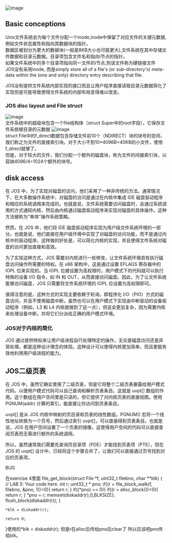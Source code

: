 ![image](https://github.com/Leavaway/csnotes/assets/86211987/a04da9a8-8553-4bdb-b01e-86f97cd54eae)
## Basic conceptions
  Unix文件系统会为每个文件分配一个inode,inode中保留了对应文件的关键元数据,例如文件状态属性和指向其数据块的指针。<br/>
  数据区被划分为更大的数据块(一般是8KB大小也可能更大),文件系统在其中存储文件数据和目录元数据。目录项包含文件名和指向i节点的指针。<br/>
  如果文件系统中的多个目录项指向同一文件的i节点,则该文件称为硬链接文件<br/>
  JOS没有采用inode, 而是simply store all of a file's (or sub-directory's) meta-data within the (one and only) directory entry describing that file.<br/>

  JOS没有提供文件系统内部实现的接口而且让用户程序直接读取目录元数据简化了实现但是可能导致使得文件系统的内部布局变得难以改变。
  ### JOS disc layout and File struct
  ![image](https://github.com/Leavaway/csnotes/assets/86211987/f886f57a-73da-4634-9809-dc4cbcd31223)<br/>
  文件系统中的超级块包含一个file结构体（struct Super中的root字段），它保存文件系统根目录的元数据
  ![image](https://github.com/Leavaway/csnotes/assets/86211987/94e8f61e-0657-441a-a212-73867e30dece)<br/>
    struct File中的f_direct数据包含存储文件前10个（NDIRECT）块的块号的空间，我们称之为文件的直接索引块。对于大小不到10*4096B=40KB的小文件，使用f_direct就够了。<br/>
  但是，对于较大的文件，我们分配一个额外的磁盘块，称为文件的间接索引块，以容纳4096/4=1024个额外的块号。<br/>
  ## disk access
  在 JOS 中，为了实现对磁盘的访问，他们采用了一种非传统的方法。通常情况下，在大多数操作系统中，对磁盘的访问是通过在内核中集成 IDE 磁盘驱动程序和相应的系统调用来完成的。也就是说，文件系统需要访问磁盘时，会通过系统调用的方式通知内核，然后由内核通过磁盘驱动程序来实现对磁盘的具体操作。这种方法被称为"单体"操作系统策略。

然而，在 JOS 中，他们将 IDE 磁盘驱动程序实现为用户级文件系统环境的一部分。也就是说，他们直接在用户级环境中实现了对磁盘的访问功能，而不是通过内核中的驱动程序。这样做的好处是，可以简化内核的实现，并且使得文件系统对磁盘的访问更加直接和高效。

为了实现这种方式，JOS 需要对内核进行一些修改，让文件系统环境具有执行磁盘访问操作所需要的特权。在 x86 架构中，这是通过设置 EFLAGS 寄存器中的 IOPL 位来实现的。当 IOPL 位被设置为高权限时，用户模式下的代码就可以执行特殊的设备 I/O 指令，如 IN 和 OUT，从而直接访问磁盘。因此，为了让文件系统能够访问磁盘，JOS 只需要将文件系统环境的 IOPL 位设置为高权限即可。

值得注意的是，这种方式的实现主要依赖于轮询，即程序化 I/O（PIO）方式的磁盘访问，并且不使用磁盘中断。虽然也可以在用户模式下实现由中断驱动的设备驱动程序（例如，L3 和 L4 内核就做到了这一点），但这会更加复杂，因为需要内核来处理设备中断，并将它们分派给正确的用户模式环境。

### JOS对于内核的简化
JOS 通过提供特权来让用户级进程自行处理特定的操作，无论是磁盘访问还是异常处理，都是这种设计理念的体现。这种设计可以使得内核更加简单，而且更能有效地利用用户级进程的能力。
  

## JOS二级页表
在 JOS 中，虽然它确实使用了二级页表，但是它将整个二级页表暴露给用户模式代码，以便用户模式代码可以自己查询和解析页表条目。这就是 uvpt[] 数组的作用。这个数组在用户空间里是只读的，但它提供了对内核页表的直接视图。使用 PGNUM(addr) 计算的索引，能直接让你访问到页表条目。

uvpt[] 是从 JOS 内核中映射的页目录和页表的线性数组。PGNUM() 宏将一个线性地址转换为一个页号，然后通过索引 uvpt[]，可以直接得到页表条目。也就是说，JOS 在用户空间设置了一个页表的镜像，这使得用户空间的代码可以直接查阅页表而无需进行额外的系统调用。

所以，虽然通常我们需要先查询页目录项（PDE）才能找到页表项（PTE），但在 JOS 的 uvpt[] 设计中，已经将这个步骤合并了，让我们可以直接通过页号找到对应的页表项。


BUG

在exercise 4里面 file_get_block(struct File *f, uint32_t filebno, char **blk)
{
       // LAB 5: Your code here.
    int r;
	uint32_t * pno;
	if((r = file_block_walk(f, filebno, &pno, 1))<0){
		return r;
	}
	if((*pno) == 0){
		if((r = alloc_block())<0){
			return r;
		}
		*pno = r;
		memset(diskaddr(r),0,BLKSIZE);
		flush_block(diskaddr(r));
	}

	*blk = diskaddr(r);

	return 0;

}使用的*blk = diskaddr(r); 但是r在alloc后传给pno后clear了 所以应该吧pno传给blk。

